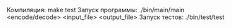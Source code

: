 Компиляция: make test
Запуск программы: ./bin/main/main <encode/decode> <input_file> <output_file>
Запуск тестов: ./bin/test/test

